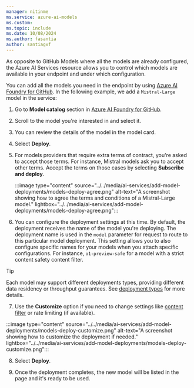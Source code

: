 ```yaml
---
manager: nitinme
ms.service: azure-ai-models
ms.custom:
ms.topic: include
ms.date: 10/08/2024
ms.author: fasantia
author: santiagxf
---
```


As opposite to GitHub Models where all the models are already configured, the Azure AI Services resource allows you to control which models are available in your endpoint and under which configuration.

You can add all the models you need in the endpoint by using [Azure AI Foundry for GitHub](https://ai.azure.com/github). In the following example, we add a `Mistral-Large` model in the service:

1. Go to **Model catalog** section in [Azure AI Foundry for GitHub](https://ai.azure.com/github).

2. Scroll to the model you're interested in and select it.

3. You can review the details of the model in the model card.

4. Select **Deploy**.

5. For models providers that require extra terms of contract, you're asked to accept those terms. For instance, Mistral models ask you to accept other terms. Accept the terms on those cases by selecting **Subscribe and deploy**.
   
   :::image type="content" source="../../media/ai-services/add-model-deployments/models-deploy-agree.png" alt-text="A screenshot showing how to agree the terms and conditions of a Mistral-Large model." lightbox="../../media/ai-services/add-model-deployments/models-deploy-agree.png":::

6.  You can configure the deployment settings at this time. By default, the deployment receives the name of the model you're deploying. The deployment name is used in the `model` parameter for request to route to this particular model deployment. This setting allows you to also configure specific names for your models when you attach specific configurations. For instance, `o1-preview-safe` for a model with a strict content safety content filter.

   > [!TIP]
   > Each model may support different deployments types, providing different data residency or throughput guarantees. See [deployment types](/azure/ai-studio/ai-services/concepts/deployment-types) for more details.

7.  Use the **Customize** option if you need to change settings like [content filter](/azure/ai-studio/concepts/content-filtering) or rate limiting (if available).
   
   :::image type="content" source="../../media/ai-services/add-model-deployments/models-deploy-customize.png" alt-text="A screenshot showing how to customize the deployment if needed." lightbox="../../media/ai-services/add-model-deployments/models-deploy-customize.png":::

8.  Select **Deploy**.

9.  Once the deployment completes, the new model will be listed in the page and it's ready to be used.